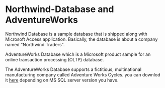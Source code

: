 # Northwind-Database and AdventureWorks

Northwind Database is a sample database that is shipped along with Microsoft Access application. Basically, the database is about a company named "Northwind Traders".

AdventureWorks Database which is a Microsoft product sample for an online transaction processing (OLTP) database.

The AdventureWorks Database supports a fictitious, multinational manufacturing company called Adventure Works Cycles. you can downlod it [here](https://github.com/Microsoft/sql-server-samples/releases/tag/adventureworks) depending on MS SQL server version you have.
